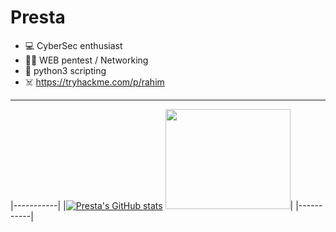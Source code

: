 # Presta
 
- 💻 CyberSec enthusiast
- 🏴‍☠️ WEB pentest / Networking
- 🐍 python3 scripting
- ☠️ https://tryhackme.com/p/rahim

***

|-----------|
|[![Presta's GitHub stats](https://github-readme-stats.vercel.app/api?username=prestaa&show_icons=true&theme=dark&hide=prs,contribs)](https://github.com/anuraghazra/github-readme-stats) <a href="https://google.com" ><img src="https://www.root-me.org/IMG/logo/siteon0.svg" width="200" height="160" ></a>|
|-----------|
